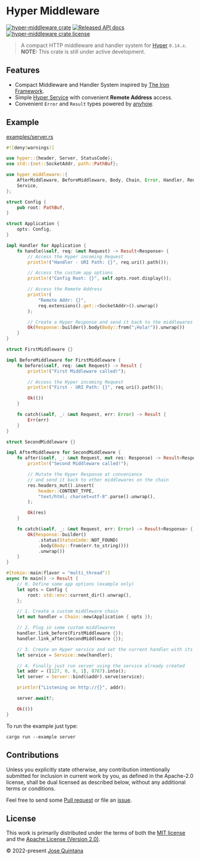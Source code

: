 # Hyper Middleware

[![hyper-middleware crate](https://img.shields.io/crates/v/hyper-middleware.svg)](https://crates.io/crates/hyper-middleware)
[![Released API docs](https://docs.rs/hyper-middleware/badge.svg)](https://docs.rs/hyper-middleware)
[![hyper-middleware crate license](https://img.shields.io/crates/l/hyper-middleware)](./LICENSE-MIT)

> A compact HTTP middleware and handler system for [Hyper](https://github.com/hyperium/hyper) `0.14.x`.<br>
> **NOTE:** This crate is still under active development.

## Features

- Compact Middleware and Handler System inspired by [The Iron Framework](https://github.com/iron/iron).
- Simple [Hyper Service](https://docs.rs/hyper/latest/hyper/service/trait.Service.html) with convenient __Remote Address__ access.
- Convenient `Error` and `Result` types powered by [anyhow](https://github.com/dtolnay/anyhow).

## Example

[examples/server.rs](examples/server.rs)

```rust
#![deny(warnings)]

use hyper::{header, Server, StatusCode};
use std::{net::SocketAddr, path::PathBuf};

use hyper_middleware::{
    AfterMiddleware, BeforeMiddleware, Body, Chain, Error, Handler, Request, Response, Result,
    Service,
};

struct Config {
    pub root: PathBuf,
}

struct Application {
    opts: Config,
}

impl Handler for Application {
    fn handle(&self, req: &mut Request) -> Result<Response> {
        // Access the Hyper incoming Request
        println!("Handler - URI Path: {}", req.uri().path());

        // Access the custom app options
        println!("Config Root: {}", self.opts.root.display());

        // Access the Remote Address
        println!(
            "Remote Addr: {}",
            req.extensions().get::<SocketAddr>().unwrap()
        );

        // Create a Hyper Response and send it back to the middlewares chain
        Ok(Response::builder().body(Body::from("¡Hola!")).unwrap())
    }
}

struct FirstMiddleware {}

impl BeforeMiddleware for FirstMiddleware {
    fn before(&self, req: &mut Request) -> Result {
        println!("First Middleware called!");

        // Access the Hyper incoming Request
        println!("First - URI Path: {}", req.uri().path());

        Ok(())
    }

    fn catch(&self, _: &mut Request, err: Error) -> Result {
        Err(err)
    }
}

struct SecondMiddleware {}

impl AfterMiddleware for SecondMiddleware {
    fn after(&self, _: &mut Request, mut res: Response) -> Result<Response> {
        println!("Second Middleware called!");

        // Mutate the Hyper Response at convenience
        // and send it back to other middlewares on the chain
        res.headers_mut().insert(
            header::CONTENT_TYPE,
            "text/html; charset=utf-8".parse().unwrap(),
        );

        Ok(res)
    }

    fn catch(&self, _: &mut Request, err: Error) -> Result<Response> {
        Ok(Response::builder()
            .status(StatusCode::NOT_FOUND)
            .body(Body::from(err.to_string()))
            .unwrap())
    }
}

#[tokio::main(flavor = "multi_thread")]
async fn main() -> Result {
    // 0. Define some app options (example only)
    let opts = Config {
        root: std::env::current_dir().unwrap(),
    };

    // 1. Create a custom middleware chain
    let mut handler = Chain::new(Application { opts });

    // 2. Plug in some custom middlewares
    handler.link_before(FirstMiddleware {});
    handler.link_after(SecondMiddleware {});

    // 3. Create an Hyper service and set the current handler with its middlewares
    let service = Service::new(handler);

    // 4. Finally just run server using the service already created
    let addr = ([127, 0, 0, 1], 8787).into();
    let server = Server::bind(&addr).serve(service);

    println!("Listening on http://{}", addr);

    server.await?;

    Ok(())
}
```

To run the example just type:

```
cargo run --example server
```

## Contributions

Unless you explicitly state otherwise, any contribution intentionally submitted for inclusion in current work by you, as defined in the Apache-2.0 license, shall be dual licensed as described below, without any additional terms or conditions.

Feel free to send some [Pull request](https://github.com/static-web-server/hyper-middleware/pulls) or file an [issue](https://github.com/static-web-server/hyper-middleware/issues).

## License

This work is primarily distributed under the terms of both the [MIT license](LICENSE-MIT) and the [Apache License (Version 2.0)](LICENSE-APACHE).

© 2022-present [Jose Quintana](https://joseluisq.net)
